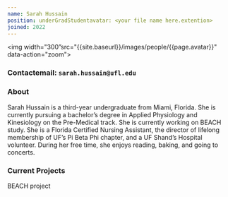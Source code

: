 ```yaml
---
name: Sarah Hussain
position: underGradStudentavatar: <your file name here.extention>
joined: 2022
---
```

<img width="300”src="{{site.baseurl}}/images/people/{{page.avatar}}" data-action="zoom">

### Contactemail: `sarah.hussain@ufl.edu` <br>


### About

Sarah Hussain is a third-year undergraduate from Miami, Florida. She is currently pursuing a bachelor’s degree in Applied Physiology and Kinesiology on the Pre-Medical track. She is currently working on BEACH study. She is a Florida Certified Nursing Assistant, the director of lifelong membership of UF’s Pi Beta Phi chapter, and a UF Shand’s Hospital volunteer. During her free time, she enjoys reading, baking, and going to concerts.

### Current Projects
BEACH project
